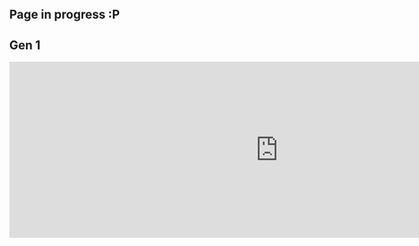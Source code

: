 ## Page in progress :P

## Gen 1
<iframe width="960" height="315" src="https://www.youtube-nocookie.com/embed/XM9isy4HUUo" frameborder="0" allow="accelerometer; autoplay; encrypted-media; gyroscope; picture-in-picture" allowfullscreen></iframe>